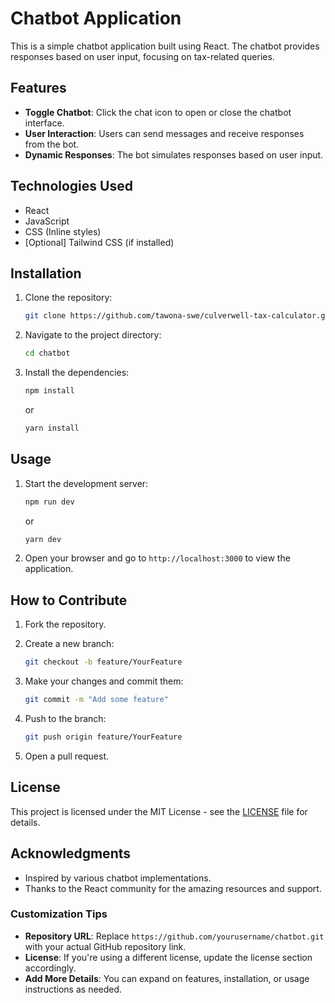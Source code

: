 # Chatbot Application

This is a simple chatbot application built using React. The chatbot provides responses based on user input, focusing on tax-related queries.

## Features

- **Toggle Chatbot**: Click the chat icon to open or close the chatbot interface.
- **User Interaction**: Users can send messages and receive responses from the bot.
- **Dynamic Responses**: The bot simulates responses based on user input.

## Technologies Used

- React
- JavaScript
- CSS (Inline styles)
- [Optional] Tailwind CSS (if installed)

## Installation

1. Clone the repository:

   ```bash
   git clone https://github.com/tawona-swe/culverwell-tax-calculator.git
   ```

2. Navigate to the project directory:

   ```bash
   cd chatbot
   ```

3. Install the dependencies:

   ```bash
   npm install
   ```

   or

   ```bash
   yarn install
   ```

## Usage

1. Start the development server:

   ```bash
   npm run dev
   ```

   or

   ```bash
   yarn dev
   ```

2. Open your browser and go to `http://localhost:3000` to view the application.

## How to Contribute

1. Fork the repository.
2. Create a new branch:

   ```bash
   git checkout -b feature/YourFeature
   ```

3. Make your changes and commit them:

   ```bash
   git commit -m "Add some feature"
   ```

4. Push to the branch:

   ```bash
   git push origin feature/YourFeature
   ```

5. Open a pull request.

## License

This project is licensed under the MIT License - see the [LICENSE](LICENSE) file for details.

## Acknowledgments

- Inspired by various chatbot implementations.
- Thanks to the React community for the amazing resources and support.

### Customization Tips

- **Repository URL**: Replace `https://github.com/yourusername/chatbot.git` with your actual GitHub repository link.
- **License**: If you're using a different license, update the license section accordingly.
- **Add More Details**: You can expand on features, installation, or usage instructions as needed.
 

